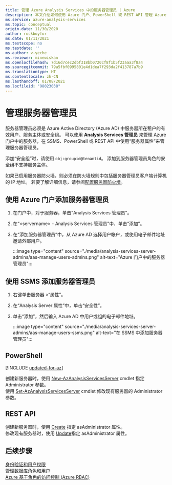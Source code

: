 ```yaml
---
title: 管理 Azure Analysis Services 中的服务器管理员 | Azure
description: 本文介绍如何使用 Azure 门户、PowerShell 或 REST API 管理 Azure Analysis Services 服务器的服务器管理员。
ms.service: azure-analysis-services
ms.topic: conceptual
origin.date: 11/30/2020
author: rockboyfor
ms.date: 01/11/2021
ms.testscope: no
ms.testdate: ''
ms.author: v-yeche
ms.reviewer: minewiskan
ms.openlocfilehash: 7d16d7cec2dbf318bb0720cf8f1b5f23aaa3f8a4
ms.sourcegitcommit: 79a5fbf0995801e4d1dea7f293da2f413787a7b9
ms.translationtype: HT
ms.contentlocale: zh-CN
ms.lasthandoff: 01/08/2021
ms.locfileid: "98023038"
---
```

# <a name="manage-server-administrators"></a>管理服务器管理员

服务器管理员必须是 Azure Active Directory (Azure AD) 中服务器所在租户的有效用户、服务主体或安全组。 可以使用 **Analysis Services 管理员** 来管理 Azure 门户中的服务器，在 SSMS、PowerShell 或 REST API 中使用“服务器属性”来管理服务器管理员。 

添加“安全组”时，请使用 `obj:groupid@tenantid`。 添加到服务器管理员角色的安全组不支持服务主体。

如果已启用服务器防火墙，则必须在防火墙规则中包括服务器管理员客户端计算机的 IP 地址。 若要了解详细信息，请参阅[配置服务器防火墙](analysis-services-qs-firewall.md)。

## <a name="to-add-server-administrators-by-using-azure-portal"></a>使用 Azure 门户添加服务器管理员

1. 在门户中，对于服务器，单击“Analysis Services 管理员”。
2. 在“\<servername> - Analysis Services 管理员”中，单击“添加”。
3. 在“添加服务器管理员”中，从 Azure AD 选择用户帐户，或使用电子邮件地址邀请外部用户。

    :::image type="content" source="./media/analysis-services-server-admins/aas-manage-users-admins.png" alt-text="Azure 门户中的服务器管理员":::

## <a name="to-add-server-administrators-by-using-ssms"></a>使用 SSMS 添加服务器管理员

1. 右键单击服务器 >“属性”。
2. 在“Analysis Server 属性”中，单击“安全性”。
3. 单击“添加”，然后输入 Azure AD 中用户或组的电子邮件地址。

    :::image type="content" source="./media/analysis-services-server-admins/aas-manage-users-ssms.png" alt-text="在 SSMS 中添加服务器管理员":::

## <a name="powershell"></a>PowerShell

[!INCLUDE [updated-for-az](../../includes/updated-for-az.md)]

创建新服务器时，使用 [New-AzAnalysisServicesServer](https://docs.microsoft.com/powershell/module/az.analysisservices/new-azanalysisservicesserver) cmdlet 指定 Administrator 参数。 <br />
使用 [Set-AzAnalysisServicesServer](https://docs.microsoft.com/powershell/module/az.analysisservices/set-azanalysisservicesserver) cmdlet 修改现有服务器的 Administrator 参数。

## <a name="rest-api"></a>REST API

创建新服务器时，使用 [Create](https://docs.microsoft.com/rest/api/analysisservices/servers/create) 指定 asAdministrator 属性。 <br />
修改现有服务器时，使用 [Update](https://docs.microsoft.com/rest/api/analysisservices/servers/update)指定 asAdministrator 属性。 <br />

## <a name="next-steps"></a>后续步骤 

[身份验证和用户权限](analysis-services-manage-users.md)  
[管理数据库角色和用户](analysis-services-database-users.md)  
[Azure 基于角色的访问控制 (Azure RBAC)](../role-based-access-control/overview.md)

<!-- Update_Description: update meta properties, wording update, update link -->